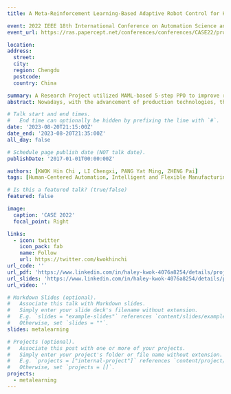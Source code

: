 ```yaml
---
title: A Meta-Reinforcement Learning-Based Adaptive Robot Control for Human-Robot Collaboration in Personalized Production

event: 2022 IEEE 18th International Conference on Automation Science and Engineering (CASE) 
event_url: https://ras.papercept.net/conferences/conferences/CASE22/program/CASE22_ContentListWeb_1.html

location: 
address:
  street: 
  city: 
  region: Chengdu
  postcode: 
  country: China

summary: A Research Project utilized MAML-based 5-step PPO to improve robot’s productivity in HRC by about 75% on average. It aims to enable collaborative robots (cobots) to acquire basic skills and perform tasks based on personalised production requirements, made by KWOK Hin Chi , LI Chengxi, PANG Yat Ming, ZHENG Pai.
abstract: Nowadays, with the advancement of production technologies, the manufacturing paradigm has gradually shifted from mass production to a small-batch and high-variety personalized production manner, urged by high flexible automation capabilities. In this paradigm, the existing inspection and assembly processes after manufacturing still rely to a large extent on either human operators with low efficiency or machines with low flexibility. To solve this issue, human-robot collaboration (HRC) has been a prevailing topic of recent concerns. Current robot control strategies in human-machine collaboration are mainly through pre-defined programming and do not yet meet the need for flexible and adaptable tasks in individualised production. To address this challenge, this paper proposes a deep reinforcement learning (DRL) approach based on meta-learning to drive robots in HRC. It enables collaborative robots (cobots) to acquire basic skills and perform tasks based on personalised production requirements, improving learning efficiency and thus quickly adapting to new tasks for human operators. The robot control task was carried out in a simulated environment taken from a real production scenario to assess its efficacy. Experimental results show that our proposed method enables the robot to learn and perform HRC tasks quickly and outperforms the baseline DRL method in terms of success rate.

# Talk start and end times.
#   End time can optionally be hidden by prefixing the line with `#`.
date: '2023-08-20T21:15:00Z'
date_end: '2023-08-20T21:35:00Z'
all_day: false

# Schedule page publish date (NOT talk date).
publishDate: '2017-01-01T00:00:00Z'

authors: [KWOK Hin Chi , LI Chengxi, PANG Yat Ming, ZHENG Pai]
tags: [Human-Centered Automation, Intelligent and Flexible Manufacturing, Learning and Adaptive Systems]

# Is this a featured talk? (true/false)
featured: false

image:
  caption: 'CASE 2022'
  focal_point: Right

links:
  - icon: twitter
    icon_pack: fab
    name: Follow
    url: https://twitter.com/kwokhinchi
url_code: ''
url_pdf: 'https://www.linkedin.com/in/haley-kwok-4076a8254/details/projects/1301831720/multiple-media-viewer/?profileId=ACoAAD7AKkcByjYChTFGaVPKHuROai7Pfb0GH3k&treasuryMediaId=1635532852614'
url_slides: 'https://www.linkedin.com/in/haley-kwok-4076a8254/details/projects/1301831720/multiple-media-viewer/?profileId=ACoAAD7AKkcByjYChTFGaVPKHuROai7Pfb0GH3k&treasuryMediaId=1635532847758'
url_video: ''

# Markdown Slides (optional).
#   Associate this talk with Markdown slides.
#   Simply enter your slide deck's filename without extension.
#   E.g. `slides = "example-slides"` references `content/slides/example-slides.md`.
#   Otherwise, set `slides = ""`.
slides: metalearning

# Projects (optional).
#   Associate this post with one or more of your projects.
#   Simply enter your project's folder or file name without extension.
#   E.g. `projects = ["internal-project"]` references `content/project/deep-learning/index.md`.
#   Otherwise, set `projects = []`.
projects:
  - metalearning
---
```


<!-- {{% callout note %}}
Click on the **Slides** button above to view the built-in slides feature.
{{% /callout %}}

Slides can be added in a few ways:

- **Create** slides using Wowchemy's [_Slides_](https://wowchemy.com/docs/managing-content/#create-slides) feature and link using `slides` parameter in the front matter of the talk file
- **Upload** an existing slide deck to `static/` and link using `url_slides` parameter in the front matter of the talk file
- **Embed** your slides (e.g. Google Slides) or presentation video on this page using [shortcodes](https://wowchemy.com/docs/writing-markdown-latex/).

Further event details, including [page elements](https://wowchemy.com/docs/writing-markdown-latex/) such as image galleries, can be added to the body of this page. -->
